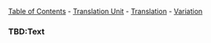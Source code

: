 [Table of Contents](./index.md) - [Translation Unit](./unit.md) - [Translation](./translation.md) - [Variation](./variation.md)

### TBD:Text


